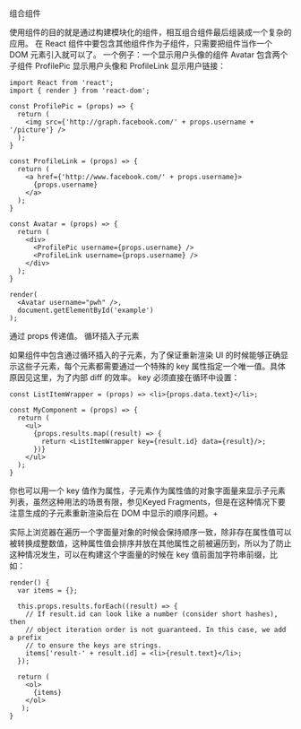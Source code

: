 组合组件

使用组件的目的就是通过构建模块化的组件，相互组合组件最后组装成一个复杂的应用。
在 React 组件中要包含其他组件作为子组件，只需要把组件当作一个 DOM 元素引入就可以了。
一个例子：一个显示用户头像的组件 Avatar 包含两个子组件 ProfilePic 显示用户头像和 ProfileLink 显示用户链接：
```
import React from 'react';
import { render } from 'react-dom';

const ProfilePic = (props) => {
  return (
    <img src={'http://graph.facebook.com/' + props.username + '/picture'} />
  );
}

const ProfileLink = (props) => {
  return (
    <a href={'http://www.facebook.com/' + props.username}>
      {props.username}
    </a>
  );
}

const Avatar = (props) => {
  return (
    <div>
      <ProfilePic username={props.username} />
      <ProfileLink username={props.username} />
    </div>
  );
}

render(
  <Avatar username="pwh" />,
  document.getElementById('example')
);
```
通过 props 传递值。
循环插入子元素

如果组件中包含通过循环插入的子元素，为了保证重新渲染 UI 的时候能够正确显示这些子元素，每个元素都需要通过一个特殊的 key 属性指定一个唯一值。具体原因见这里，为了内部 diff 的效率。
key 必须直接在循环中设置：
```
const ListItemWrapper = (props) => <li>{props.data.text}</li>;

const MyComponent = (props) => {
  return (
    <ul>
      {props.results.map((result) => {
        return <ListItemWrapper key={result.id} data={result}/>;
      })}
    </ul>
  );
}
```
你也可以用一个 key 值作为属性，子元素作为属性值的对象字面量来显示子元素列表，虽然这种用法的场景有限，参见Keyed Fragments，但是在这种情况下要注意生成的子元素重新渲染后在 DOM 中显示的顺序问题。+

实际上浏览器在遍历一个字面量对象的时候会保持顺序一致，除非存在属性值可以被转换成整数值，这种属性值会排序并放在其他属性之前被遍历到，所以为了防止这种情况发生，可以在构建这个字面量的时候在 key 值前面加字符串前缀，比如：
```
render() {
  var items = {};

  this.props.results.forEach((result) => {
    // If result.id can look like a number (consider short hashes), then
    // object iteration order is not guaranteed. In this case, we add a prefix
    // to ensure the keys are strings.
    items['result-' + result.id] = <li>{result.text}</li>;
  });

  return (
    <ol>
      {items}
    </ol>
   );
}
```